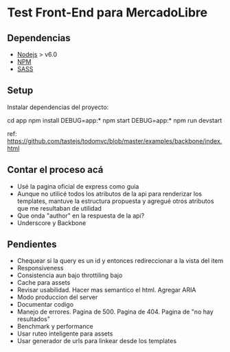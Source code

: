 # Test Front-End para MercadoLibre

## Dependencias

- [Nodejs](https://nodejs.org/es/) > v6.0
- [NPM](https://www.npmjs.com/)
- [SASS](http://sass-lang.com/)

## Setup

Instalar dependencias del proyecto:

cd app
npm install
DEBUG=app:* npm start
DEBUG=app:* npm run devstart

ref: https://github.com/tastejs/todomvc/blob/master/examples/backbone/index.html

## Contar el proceso acá

- Usé la pagina oficial de express como guia
- Aunque no utilicé todos los atributos de la api para renderizar los templates, mantuve la estructura propuesta y
agregué otros atributos que me resultaban de utilidad
- Que onda "author" en la respuesta de la api?
- Underscore y Backbone

## Pendientes
- Chequear si la query es un id y entonces redireccionar a la vista del item
- Responsiveness
- Consistencia aun bajo throttiling bajo
- Cache para assets
- Revisar usabilidad. Hacer mas semantico el html. Agregar ARIA
- Modo produccion del server
- Documentar codigo
- Manejo de errores. Pagina de 500. Pagina de 404. Pagina de "no hay resultados"
- Benchmark y performance
- Usar ruteo inteligente para assets
- Usar generador de urls para linkear desde los templates
